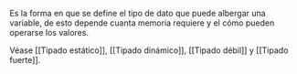Es la forma en que se define el tipo de dato que puede albergar una variable, de esto depende cuanta memoria requiere y el cómo pueden operarse los valores.

Véase [[Tipado estático]], [[Tipado dinámico]], [[Tipado débil]] y [[Tipado fuerte]].